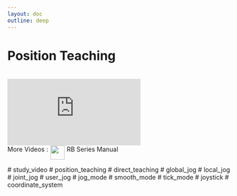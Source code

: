 ```yaml
---
layout: doc
outline: deep
---
```


# Position Teaching

<br>

<iframe class="video-resources"
src="https://www.youtube.com/embed/9H_6uGTH41Q?si=x5SYj7Rv9aWP9v9S"
title="UI Screen Layout" 
frameborder="0" 
allow="accelerometer; autoplay; clipboard-write; encrypted-media; gyroscope; picture-in-picture; web-share" 
referrerpolicy="strict-origin-when-cross-origin" 
allowfullscreen>
</iframe>

<br>

<div class="more-videos-info">
  <span>More Videos : </span>
  <img src="/youtube_64.png" width=32 height=32 />
  <a href="https://www.youtube.com/playlist?list=PLa7dlfy7PJ2w79uPRvhXDd61yqKZtpVdc" target="_blank">
    RB Series Manual
  </a>
</div>

\# study_video
\# position_teaching
\# direct_teaching
\# global_jog
\# local_jog
\# joint_jog
\# user_jog
\# jog_mode
\# smooth_mode
\# tick_mode
\# joystick
\# coordinate_system

<style scoped>
img {
  margin: 0 5px;
}

a {
  text-decoration: none;
}

.more-videos-info {
  display: flex;
}
</style>
